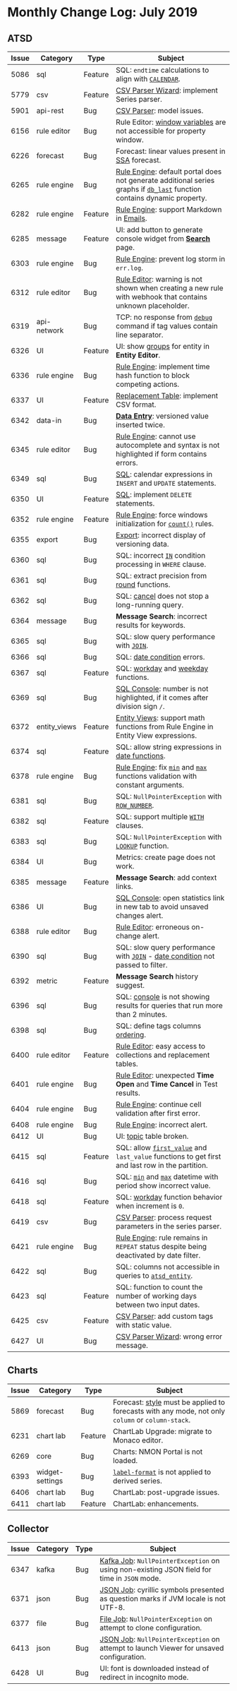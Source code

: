 # Monthly Change Log: July 2019

## ATSD

 Issue| Category    | Type    | Subject
------|-------------|---------|--------
5086|sql|Feature|SQL: `endtime` calculations to align with [`CALENDAR`](../../sql/README.md#calendar-alignment).
5779|csv|Feature|[CSV Parser Wizard](../../tutorials/getting-started-insert.md#csv-files): implement Series parser.
5901|api-rest|Bug|[CSV Parser](../../parsers/csv/README.md#uploading-csv-files): model issues.
6156|rule editor|Bug|Rule Editor: [window variables](../../rule-engine/window-fields.md#window-and-command-fields) are not accessible for property window.
6226|forecast|Bug|Forecast: linear values present in [SSA](../../api/data/series/forecast.md#forecasting) forecast.
6265|rule engine|Bug|[Rule Engine](../../rule-engine/README.md): default portal does not generate additional series graphs if [`db_last`](../../rule-engine/functions-series.md#db_last) function contains dynamic property.
6282|rule engine|Feature|[Rule Engine](../../rule-engine/README.md): support Markdown in [Emails](../../rule-engine/email.md#email-action).
6285|message|Feature|UI: add button to generate console widget from [**Search**](../../search/README.md) page.
6303|rule engine|Bug|[Rule Engine](../../rule-engine/README.md): prevent log storm in `err.log`.
6312|rule editor|Bug|[Rule Editor](../../rule-engine/README.md): warning is not shown when creating a new rule with webhook that contains unknown placeholder.
6319|api-network|Bug|TCP: no response from [`debug`](../../api/network/message.md#troubleshooting) command if tag values contain line separator.
6326|UI|Feature|UI: show [groups](../../administration/user-authorization.md#entity-permissions) for entity in **Entity Editor**.
6336|rule engine|Bug|[Rule Engine](../../rule-engine/README.md): implement time hash function to block competing actions.
6337|UI|Feature|[Replacement Table](../../api/meta/replacement-table/create-or-replace.md#replacement-table-create-or-replace): implement CSV format.
6342|data-in|Bug|[**Data Entry**](../../tutorials/getting-started.md#writing-data): versioned value inserted twice.
6345|rule editor|Bug|[Rule Engine](../../rule-engine/README.md): cannot use autocomplete and syntax is not highlighted if form contains errors.
6349|sql|Bug|[SQL](../../sql/README.md): calendar expressions in `INSERT` and `UPDATE` statements.
6350|UI|Feature|[SQL](../../sql/README.md): implement `DELETE` statements.
6352|rule engine|Feature|[Rule Engine](../../rule-engine/README.md): force windows initialization for [`count()`](../../rule-engine/functions-statistical.md#count) rules.
6355|export|Bug|[Export](../../reporting/ad-hoc-exporting.md#ad-hoc-exporting): incorrect display of versioning data.
6360|sql|Bug|SQL: incorrect [`IN`](../../sql/README.md#in-expression) condition processing in `WHERE` clause.
6361|sql|Bug|SQL: extract precision from [round](../../sql/README.md#mathematical-functions) functions.
6362|sql|Bug|SQL: [cancel](../../sql/sql-console.md#cancel) does not stop a long-running query.
6364|message|Bug|**Message Search**: incorrect results for keywords.
6365|sql|Bug|SQL: slow query performance with [`JOIN`](../../sql/README.md#joins).
6366|sql|Bug|SQL: [date condition](../../sql/README.md#multiple-intervals) errors.
6367|sql|Feature|SQL: [workday](../../sql/README.md#is_workday) and [weekday](../../sql/README.md#is_weekday) functions.
6369|sql|Bug|[SQL Console](../../sql/sql-console.md): number is not highlighted, if it comes after division sign `/`.
6372|entity_views|Feature|[Entity Views](../../configuration/entity_views.md): support math functions from Rule Engine in Entity View expressions.
6374|sql|Feature|SQL: allow string expressions in [date functions](../../sql/README.md#date-functions).
6378|rule engine|Bug|[Rule Engine](../../rule-engine/README.md): fix [`min`](../../rule-engine/functions-math.md#max) and [`max`](../../rule-engine/functions-math.md#max) functions validation with constant arguments.
6381|sql|Bug|SQL: `NullPointerException` with [`ROW_NUMBER`](../../sql/README.md#row_number).
6382|sql|Feature|SQL: support multiple [`WITH`](../../sql/README.md#partition-condition) clauses.
6383|sql|Bug|SQL: `NullPointerException` with [`LOOKUP`](../../sql/README.md#lookup) function.
6384|UI|Bug|Metrics: create page does not work.
6385|message|Feature|**Message Search**: add context links.
6386|UI|Bug|[SQL Console](../../sql/sql-console.md): open statistics link in new tab to avoid unsaved changes alert.
6388|rule editor|Bug|[Rule Editor](../../rule-engine/README.md): erroneous on-change alert.
6390|sql|Bug|SQL: slow query performance with [`JOIN`](../../sql/README.md#joins) - [date condition](../../sql/README.md#multiple-intervals) not passed to filter.
6392|metric|Feature|**Message Search** history suggest.
6396|sql|Bug|SQL: [console](../../sql/sql-console.md) is not showing results for queries that run more than 2 minutes.
6398|sql|Bug|SQL: define tags columns [ordering](../../sql/README.md#series-tag-columns).
6400|rule editor|Feature|[Rule Editor](../../rule-engine/README.md): easy access to collections and replacement tables.
6401|rule engine|Bug|[Rule Editor](../../rule-engine/README.md): unexpected **Time Open** and **Time Cancel** in Test results.
6404|rule engine|Bug|[Rule Engine](../../rule-engine/README.md): continue cell validation after first error.
6408|rule engine|Bug|[Rule Engine](../../rule-engine/README.md): incorrect alert.
6412|UI|Bug|UI: [topic](../../rule-engine/email.md#topic-watchers) table broken.
6415|sql|Feature|SQL: allow [`first_value`](../../sql/README.md#first_value) and `last_value` functions to get first and last row in the partition.
6416|sql|Bug|SQL: [`min`](../../sql/README.md#aggregate-functions)  and [`max`](../../sql/README.md#aggregate-functions) datetime with period show incorrect value.
6418|sql|Feature|SQL: [workday](../../sql/README.md#is_workday) function behavior when increment is `0`.
6419|csv|Bug|[CSV Parser](../../parsers/csv/README.md#uploading-csv-files): process request parameters in the series parser.
6421|rule engine|Bug|[Rule Engine](../../rule-engine/README.md): rule remains in `REPEAT` status despite being deactivated by date filter.
6422|sql|Bug|SQL: columns not accessible in queries to [`atsd_entity`](../../sql/README.md#atsd_entity-table).
6423|sql|Feature|SQL: function to count the number of working days between two input dates.
6425|csv|Feature|[CSV Parser](../../parsers/csv/README.md#uploading-csv-files): add custom tags with static value.
6427|UI|Bug|[CSV Parser Wizard](../../tutorials/getting-started-insert.md#csv-files): wrong error message.

## Charts

 Issue| Category    | Type    | Subject
------|-------------|---------|--------
5869|forecast|Bug|Forecast: [style](https://axibase.com/docs/charts/widgets/time-chart/#forecast-style) must be applied to forecasts with any mode, not only `column` or `column-stack`.
6231|chart lab|Feature|ChartLab Upgrade: migrate to Monaco editor.
6269|core|Bug|Charts: NMON Portal is not loaded.
6393|widget-settings|Bug|[`label-format`](https://axibase.com/docs/charts/widgets/shared/#label-format) is not applied to derived series.
6406|chart lab|Bug|ChartLab: post-upgrade issues.
6411|chart lab|Feature|ChartLab: enhancements.

## Collector

Issue| Category    | Type    | Subject
------|-------------|---------|--------
6347|kafka|Bug|[Kafka Job](https://axibase.com/docs/axibase-collector/jobs/kafka.html#kafka-job): `NullPointerException` on using non-existing JSON field for time in `JSON` mode.
6371|json|Bug|[JSON Job](https://axibase.com/docs/axibase-collector/jobs/json.html#json-job): cyrillic symbols presented as question marks if JVM locale is not UTF-8.
6377|file|Bug|[File Job](https://axibase.com/docs/axibase-collector/jobs/file.html#file-job): `NullPointerException` on attempt to clone configuration.
6413|json|Bug|[JSON Job](https://axibase.com/docs/axibase-collector/jobs/json.html#json-job): `NullPointerException` on attempt to launch Viewer for unsaved configuration.
6428|UI|Bug|UI: font is downloaded instead of redirect in incognito mode.
